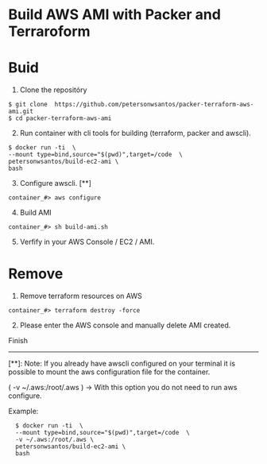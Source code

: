 # Build AWS AMI with Packer and Terraroform


Buid 
======

1. Clone the repositóry

```
$ git clone  https://github.com/petersonwsantos/packer-terraform-aws-ami.git
$ cd packer-terraform-aws-ami

```

2. Run container with cli tools for building (terraform, packer and awscli).
```  
$ docker run -ti  \
--mount type=bind,source="$(pwd)",target=/code  \
petersonwsantos/build-ec2-ami \
bash
```

3. Configure awscli. [**]
```
container_#> aws configure
```

4. Build AMI
```
container_#> sh build-ami.sh

```
5. Verfify in your AWS Console / EC2 / AMI.



Remove 
=======

1. Remove terraform resources on AWS

```
container_#> terraform destroy -force
```
2. Please enter the AWS console and manually delete AMI created. 


Finish

----------

[**]: Note: If you already have awscli configured on your terminal it is possible to mount the aws configuration file for the container.

( -v ~/.aws:/root/.aws ) -> With this option you do not need to run aws configure.

Example:

```  
  $ docker run -ti  \
  --mount type=bind,source="$(pwd)",target=/code  \
  -v ~/.aws:/root/.aws \
  petersonwsantos/build-ec2-ami \
  bash

  ```

